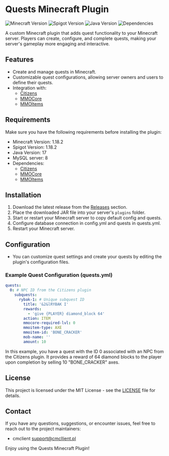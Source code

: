 # Quests Minecraft Plugin

![Minecraft Version](https://img.shields.io/badge/Minecraft-1.18.2-brightgreen)
![Spigot Version](https://img.shields.io/badge/Spigot-1.18.2-brightgreen)
![Java Version](https://img.shields.io/badge/Java-17-brightgreen)
![Dependencies](https://img.shields.io/badge/Dependencies-Citizens%2C%20MMOCore%2C%20MMOItems-brightgreen)

A custom Minecraft plugin that adds quest functionality to your Minecraft server. Players can create, configure, and complete quests, making your server's gameplay more engaging and interactive.

## Features

- Create and manage quests in Minecraft.
- Customizable quest configurations, allowing server owners and users to define their quests.
- Integration with:
  - [Citizens](https://www.spigotmc.org/resources/citizens.13811/)
  - [MMOCore](https://www.spigotmc.org/resources/mmocore.60824/)
  - [MMOItems](https://www.spigotmc.org/resources/mmoitems.52764/)

## Requirements

Make sure you have the following requirements before installing the plugin:

- Minecraft Version: 1.18.2
- Spigot Version: 1.18.2
- Java Version: 17
- MySQL server: 8
- Dependencies:
  - [Citizens](https://www.spigotmc.org/resources/citizens.13811/)
  - [MMOCore](https://www.spigotmc.org/resources/mmocore.60824/)
  - [MMOItems](https://www.spigotmc.org/resources/mmoitems.52764/)

## Installation

1. Download the latest release from the [Releases](https://github.com/cmclient/Quests/releases) section.
2. Place the downloaded JAR file into your server's `plugins` folder.
3. Start or restart your Minecraft server to copy default config and quests.
4. Configure database connection in config.yml and quests in quests.yml.
5. Restart your Minecraft server.

## Configuration

- You can customize quest settings and create your quests by editing the plugin's configuration files.

### Example Quest Configuration (quests.yml)

```yaml
quests:
  0: # NPC ID from the Citizens plugin
    subquests:
      rybak-1: # Unique subquest ID
        title: '&2&lRYBAK I'
        rewards:
          - 'give {PLAYER} diamond_block 64'
        action: ITEM
        mmocore-required-lvl: 0
        mmoitem-type: AXE
        mmoitem-id: 'BONE_CRACKER'
        mob-name: ''
        amount: 10
```

In this example, you have a quest with the ID 0 associated with an NPC from the Citizens plugin. It provides a reward of 64 diamond blocks to the player upon completion by selling 10 "BONE_CRACKER" axes.

## License

This project is licensed under the MIT License - see the [LICENSE](LICENSE) file for details.

## Contact

If you have any questions, suggestions, or encounter issues, feel free to reach out to the project maintainers:

- cmclient <support@cmcllient.pl>

Enjoy using the Quests Minecraft Plugin!
